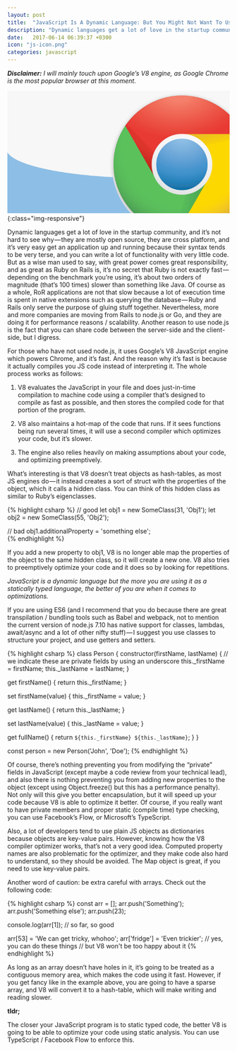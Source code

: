 ```yaml
---
layout: post
title:  "JavaScript Is A Dynamic Language: But You Might Not Want To Use It That Way"
description: "Dynamic languages get a lot of love in the startup community, and it’s not hard to see why — they are mostly open source, they are cross platform, and it’s very easy get an application up and running because their syntax tends to be very terse, and you can write a lot of functionality with very little code. But as a wise man used to say, with great power comes great responsibility, and as great as Ruby on Rails is, it’s no secret that Ruby is not exactly fast — depending on the benchmark you’re using..."
date:   2017-06-14 06:39:37 +0300
icon: "js-icon.png"
categories: javascript
---
```

*__Disclaimer:__ I will mainly touch upon Google’s V8 engine, as Google Chrome is the most popular browser at this moment.*

![image-title-here](/images/chrome.png){:class="img-responsive"}

Dynamic languages get a lot of love in the startup community, and it’s not hard to see why — they are mostly open source, they are cross platform, and it’s very easy get an application up and running because their syntax tends to be very terse, and you can write a lot of functionality with very little code. But as a wise man used to say, with great power comes great responsibility, and as great as Ruby on Rails is, it’s no secret that Ruby is not exactly fast — depending on the benchmark you’re using, it’s about two orders of magnitude (that’s 100 times) slower than something like Java. Of course as a whole, RoR applications are not that slow because a lot of execution time is spent in native extensions such as querying the database — Ruby and Rails only serve the purpose of gluing stuff together. Nevertheless, more and more companies are moving from Rails to node.js or Go, and they are doing it for performance reasons / scalability. Another reason to use node.js is the fact that you can share code between the server-side and the client-side, but I digress.

For those who have not used node.js, it uses Google’s V8 JavaScript engine which powers Chrome, and it’s fast. And the reason why it’s fast is because it actually compiles you JS code instead of interpreting it. The whole process works as follows:

1. V8 evaluates the JavaScript in your file and does just-in-time compilation to machine code using a compiler that’s designed to compile as fast as possible, and then stores the compiled code for that portion of the program.

2. V8 also maintains a hot-map of the code that runs. If it sees functions being run several times, it will use a second compiler which optimizes your code, but it’s slower.

3. The engine also relies heavily on making assumptions about your code, and optimizing preemptively.

What’s interesting is that V8 doesn’t treat objects as hash-tables, as most JS engines do — it instead creates a sort of struct with the properties of the object, which it calls a hidden class. You can think of this hidden class as similar to Ruby’s eigenclasses.

{% highlight csharp %}
// good
let obj1 = new SomeClass(31, 'Obj1');
let obj2 = new SomeClass(55, 'Obj2');

// bad
obj1.additionalProperty = 'something else';  
{% endhighlight %}

If you add a new property to obj1, V8 is no longer able map the properties of the object to the same hidden class, so it will create a new one. V8 also tries to preemptively optimize your code and it does so by looking for repetitions.

*JavaScript is a dynamic language but the more you are using it as a statically typed language, the better of you are when it comes to optimizations.*

If you are using ES6 (and I recommend that you do because there are great transpilation / bundling tools such as Babel and webpack, not to mention the current version of node.js 7.10 has native support for classes, lambdas, await/async and a lot of other nifty stuff) — I suggest you use classes to structure your project, and use getters and setters.

{% highlight csharp %}
class Person {
  constructor(firstName, lastName) {
    // we indicate these are private fields by using an underscore
    this._firstName = firstName;
    this._lastName = lastName;
  }
  
  get firstName() {
    return this._firstName;
  }
  
  set firstName(value) {
    this._firstName = value;
  }
  
  get lastName() {
    return this._lastName;
  }
  
  set lastName(value) {
    this._lastName = value;
  }
  
  get fullName() {
    return `${this._firstName} ${this._lastName}`;
  }
}

const person = new Person('John', 'Doe');
{% endhighlight %}

Of course, there’s nothing preventing you from modifying the “private” fields in JavaScript (except maybe a code review from your technical lead), and also there is nothing preventing you from adding new properties to the object (except using Object.freeze() but this has a performance penalty). Not only will this give you better encapsulation, but it will speed up your code because V8 is able to optimize it better. Of course, if you really want to have private members and proper static (compile time) type checking, you can use Facebook’s Flow, or Microsoft’s TypeScript.

Also, a lot of developers tend to use plain JS objects as dictionaries because objects are key-value pairs. However, knowing how the V8 compiler optimizer works, that’s not a very good idea. Computed property names are also problematic for the optimizer, and they make code also hard to understand, so they should be avoided. The Map object is great, if you need to use key-value pairs.

Another word of caution: be extra careful with arrays. Check out the following code:

{% highlight csharp %}
const arr = [];
arr.push('Something');
arr.push('Something else');
arr.push(23);

console.log(arr[1]); // so far, so good

arr[53] = 'We can get tricky, whohoo';
arr['fridge'] = 'Even trickier';
// yes, you can do these things
// but V8 won't be too happy about it
{% endhighlight %}

As long as an array doesn’t have holes in it, it’s going to be treated as a contiguous memory area, which makes the code using it fast. However, if you get fancy like in the example above, you are going to have a sparse array, and V8 will convert it to a hash-table, which will make writing and reading slower.

**tldr;**

The closer your JavaScript program is to static typed code, the better V8 is going to be able to optimize your code using static analysis. You can use TypeScript / Facebook Flow to enforce this.

[jekyll-docs]: https://jekyllrb.com/docs/home
[jekyll-gh]:   https://github.com/jekyll/jekyll
[jekyll-talk]: https://talk.jekyllrb.com/

